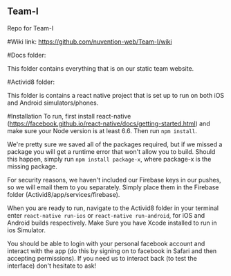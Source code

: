 ## Team-I ##
Repo for Team-I

#Wiki link: https://github.com/nuvention-web/Team-I/wiki

#Docs folder:

This folder contains everything that is on our static team website.

#Activid8 folder:

This folder is contains a react native project that is set up to run on both
iOS and Android simulators/phones.

#Installation
To run, first install react-native (https://facebook.github.io/react-native/docs/getting-started.html) and make sure your Node version is at least 6.6.
Then run `npm install`.

We're pretty sure we saved all of the packages required, but if we missed a package you will get a runtime error that won't allow you to build. Should this happen, simply run `npm install package-x`, where package-x is the missing package.

For security reasons, we haven't included our Firebase keys in our pushes, so we will email them to you separately. Simply place them in the Firebase folder (Activid8/app/services/firebase).

When you are ready to run, navigate to the Activid8 folder in your terminal enter `react-native run-ios` or `react-native run-android`, for iOS and Android builds respectively. Make Sure you have Xcode installed to run in ios Simulator.

You should be able to login with your personal facebook account and interact with the app (do this by signing on to facebook in Safari and then accepting permissions). If you need us to interact back (to test the interface) don't hesitate to ask!
